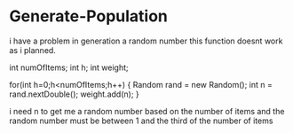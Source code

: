 # Generate-Population
i have a problem in generation a random number
this function doesnt work as i planned.

int numOfItems;
int h;
int weight;

for(int h=0;h<numOfItems;h++) {
Random rand = new Random();
int n = rand.nextDouble();
weight.add(n);
}

i need n to get me a random number based on the number of items
and the random number must be between 1 and the third of the number of items
